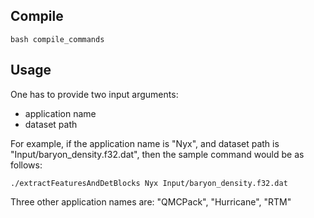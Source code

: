## Compile 
```
bash compile_commands
```
## Usage
One has to provide two input arguments:
- application name
- dataset path

For example, if the application name is "Nyx", and dataset path is "Input/baryon_density.f32.dat", 
then the sample command would be as follows:

```
./extractFeaturesAndDetBlocks Nyx Input/baryon_density.f32.dat
```

Three other application names are: "QMCPack", "Hurricane", "RTM"
